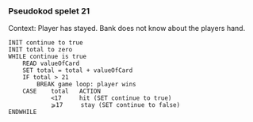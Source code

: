 ### Pseudokod spelet 21
Context: Player has stayed. Bank does not know about the players hand.

```
INIT continue to true
INIT total to zero
WHILE continue is true
    READ valueOfCard
    SET total = total + valueOfCard
    IF total > 21
        BREAK game loop: player wins
    CASE    total   ACTION
            <17     hit (SET continue to true)
            ⩾17     stay (SET continue to false)
ENDWHILE
```
